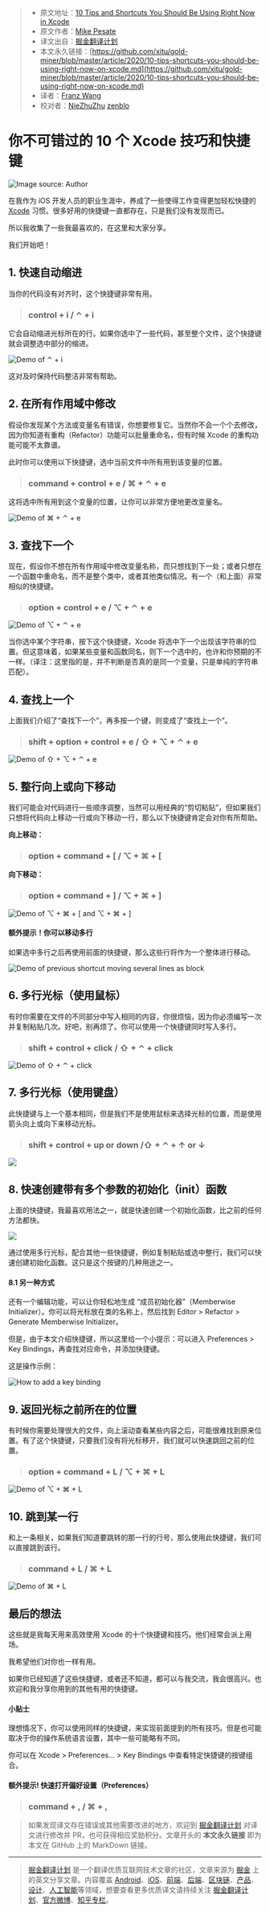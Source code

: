 > * 原文地址：[10 Tips and Shortcuts You Should Be Using Right Now in Xcode](https://medium.com/better-programming/10-tips-shortcuts-you-should-be-using-right-now-on-xcode-2e9e1b01511e)
> * 原文作者：[Mike Pesate](https://medium.com/@mpesate)
> * 译文出自：[掘金翻译计划](https://github.com/xitu/gold-miner)
> * 本文永久链接：[https://github.com/xitu/gold-miner/blob/master/article/2020/10-tips-shortcuts-you-should-be-using-right-now-on-xcode.md](https://github.com/xitu/gold-miner/blob/master/article/2020/10-tips-shortcuts-you-should-be-using-right-now-on-xcode.md)
> * 译者：[Franz Wang](https://github.com/Franz-Wang)
> * 校对者：[NieZhuZhu](https://github.com/NieZhuZhu) [zenblo](https://github.com/zenblo)

# 你不可错过的 10 个 Xcode 技巧和快捷键

![Image source: Author](https://cdn-images-1.medium.com/max/2800/1*-xfCo4HM6bQ4kieiOHOTGQ.png)

在我作为 iOS 开发人员的职业生涯中，养成了一些使得工作变得更加轻松快捷的 [Xcode](https://developer.apple.com/xcode/resources/) 习惯。很多好用的快捷键一直都存在，只是我们没有发现而已。

所以我收集了一些我最喜欢的，在这里和大家分享。

我们开始吧！

## 1. 快速自动缩进

当你的代码没有对齐时，这个快捷键非常有用。

> ### control + i / ⌃ + i

它会自动缩进光标所在的行。如果你选中了一些代码，甚至整个文件，这个快捷键就会调整选中部分的缩进。

![Demo of ⌃ + i](https://cdn-images-1.medium.com/max/2000/1*WPbPnBUY-SUzLEE9AiDPkA.gif)

这对及时保持代码整洁非常有帮助。

## 2. 在所有作用域中修改

假设你发现某个方法或变量名有错误，你想要修复它。当然你不会一个个去修改，因为你知道有重构（Refactor）功能可以批量重命名，但有时候 Xcode 的重构功能可能不太靠谱。

此时你可以使用以下快捷键，选中当前文件中所有用到该变量的位置。

> ### command + control + e / ⌘ + ⌃ + e

这将选中所有用到这个变量的位置，让你可以非常方便地更改变量名。

![Demo of ⌘ + ⌃ + e](https://cdn-images-1.medium.com/max/2000/1*-NKhqBvn7jLQk2nVOMbObA.gif)

## 3. 查找下一个

现在，假设你不想在所有作用域中修改变量名称，而只想找到下一处；或者只想在一个函数中重命名，而不是整个类中，或者其他类似情况。有一个（和上面）非常相似的快捷键。

> ### option + control + e / ⌥ + ⌃ + e

![Demo of ⌥ + ⌃ + e](https://cdn-images-1.medium.com/max/2000/1*T9oXtmeKZ9-fH5A-6tqtiA.gif)

当你选中某个字符串，按下这个快捷键，Xcode 将选中下一个出现该字符串的位置。但这意味着，如果某些变量和函数同名，则下一个选中的，也许和你预期的不一样。（译注：这里指的是，并不判断是否真的是同一个变量，只是单纯的字符串匹配）。


## 4. 查找上一个

上面我们介绍了“查找下一个”，再多按一个键，则变成了“查找上一个”。

> ### shift + option + control + e / ⇧ + ⌥ + ⌃ + e

![Demo of ⇧ + ⌥ + ⌃ + e](https://cdn-images-1.medium.com/max/2000/1*3KQPZ1zDdgAreauSlXKMgw.gif)

## 5. 整行向上或向下移动

我们可能会对代码进行一些顺序调整，当然可以用经典的“剪切粘贴”，但如果我们只想将代码向上移动一行或向下移动一行，那么以下快捷键肯定会对你有所帮助。

**向上移动：**

> ### option + command + [ / ⌥ + ⌘ + [

**向下移动：**

> ### option + command + ] / ⌥ + ⌘ + ]

![Demo of ⌥ + ⌘ + [ and ⌥ + ⌘ + ]](https://cdn-images-1.medium.com/max/2000/1*RejIpD9jKgE8HOtKD_JsCA.gif)

#### 额外提示！你可以移动多行

如果选中多行之后再使用前面的快捷键，那么这些行将作为一个整体进行移动。

![Demo of previous shortcut moving several lines as block](https://cdn-images-1.medium.com/max/2000/1*NNCsSDveGTd_O0TBLrHbjQ.gif)


## 6. 多行光标（使用鼠标）

有时你需要在文件的不同部分中写入相同的内容，你很烦恼，因为你必须编写一次并复制粘贴几次。好吧，别再烦了。你可以使用一个快捷键同时写入多行。

> ### shift + control + click / ⇧ + ⌃ + click

![Demo of ⇧ + ⌃ + click](https://cdn-images-1.medium.com/max/2000/1*SIOMgVWDQ477m5pjfSJiHw.gif)

## 7. 多行光标（使用键盘）

此快捷键与上一个基本相同，但是我们不是使用鼠标来选择光标的位置，而是使用箭头向上或向下来移动光标。

> ### shift + control + up or down /⇧ + ⌃ + ↑ or ↓

![](https://cdn-images-1.medium.com/max/2000/1*1vC7b4sj4U_rIGvbM94fMw.gif)

## 8. 快速创建带有多个参数的初始化（init）函数

上面的快捷键，我最喜欢用法之一，就是快速创建一个初始化函数，比之前的任何方法都快。

![](https://cdn-images-1.medium.com/max/2000/1*8G_uBAI7tyIhejpOBqlMLw.gif)

通过使用多行光标，配合其他一些快捷键，例如复制粘贴或选中整行，我们可以快速创建初始化函数。这只是这个按键的几种用途之一。

#### 8.1 另一种方式

还有一个编辑功能，可以让你轻松地生成 “成员初始化器”（Memberwise Initializer）。你可以将光标放在类的名称上，然后找到 Editor > Refactor > Generate Memberwise Initializer。

但是，由于本文介绍快捷键，所以这里给一个小提示：可以进入 Preferences > Key Bindings，再查找对应命令，并添加快捷键。

这是操作示例：

![How to add a key binding](https://cdn-images-1.medium.com/max/2000/1*Rg1nkinvgq2hAfG4XLdWog.gif)

## 9. 返回光标之前所在的位置

有时候你需要处理很大的文件，向上滚动查看某些内容之后，可能很难找到原来位置。有了这个快捷键，只要我们没有将光标移开，我们就可以快速跳回之前的位置。

> ### option + command + L / ⌥ + ⌘ + L

![Demo of ⌥ + ⌘ + L](https://cdn-images-1.medium.com/max/2000/1*Cg9aSw5-Pcl75WJg859Wxw.gif)

## 10. 跳到某一行

和上一条相关，如果我们知道要跳转的那一行的行号，那么使用此快捷键，我们可以直接跳到该行。

> ### command + L / ⌘ + L

![Demo of ⌘ + L](https://cdn-images-1.medium.com/max/2000/1*N_UIb2ZCgPQQphMF5EIqjw.gif)

## 最后的想法

这些就是我每天用来高效使用 Xcode 的十个快捷键和技巧。他们经常会派上用场。

我希望他们对你也一样有用。

如果你已经知道了这些快捷键，或者还不知道，都可以与我交流，我会很高兴。也欢迎和我分享你用到的其他有用的快捷键。

#### 小贴士

理想情况下，你可以使用同样的快捷键，来实现前面提到的所有技巧。但是也可能取决于你的操作系统语言设置，其中一些可能略有不同。

你可以在 Xcode > Preferences… > Key Bindings 中查看特定快捷键的按键组合。

#### 额外提示! 快速打开偏好设置（Preferences）

> ### command + , / ⌘ + ,

> 如果发现译文存在错误或其他需要改进的地方，欢迎到 [掘金翻译计划](https://github.com/xitu/gold-miner) 对译文进行修改并 PR，也可获得相应奖励积分。文章开头的 **本文永久链接** 即为本文在 GitHub 上的 MarkDown 链接。

---

> [掘金翻译计划](https://github.com/xitu/gold-miner) 是一个翻译优质互联网技术文章的社区，文章来源为 [掘金](https://juejin.im) 上的英文分享文章。内容覆盖 [Android](https://github.com/xitu/gold-miner#android)、[iOS](https://github.com/xitu/gold-miner#ios)、[前端](https://github.com/xitu/gold-miner#前端)、[后端](https://github.com/xitu/gold-miner#后端)、[区块链](https://github.com/xitu/gold-miner#区块链)、[产品](https://github.com/xitu/gold-miner#产品)、[设计](https://github.com/xitu/gold-miner#设计)、[人工智能](https://github.com/xitu/gold-miner#人工智能)等领域，想要查看更多优质译文请持续关注 [掘金翻译计划](https://github.com/xitu/gold-miner)、[官方微博](http://weibo.com/juejinfanyi)、[知乎专栏](https://zhuanlan.zhihu.com/juejinfanyi)。
